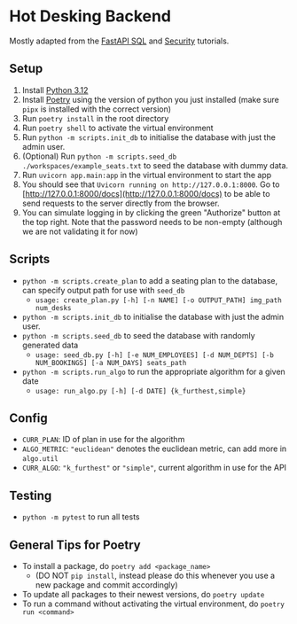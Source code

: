 # Hot Desking Backend

Mostly adapted from the [FastAPI SQL](https://fastapi.tiangolo.com/tutorial/sql-databases/) and [Security](https://fastapi.tiangolo.com/tutorial/security/oauth2-jwt/) tutorials.

## Setup

1. Install [Python 3.12](https://www.python.org/) 
2. Install [Poetry](https://python-poetry.org/docs/) using the version of python you just installed (make sure `pipx` is installed with the correct version)
3. Run `poetry install` in the root directory
4. Run `poetry shell` to activate the virtual environment
5. Run `python -m scripts.init_db` to initialise the database with just the admin user.
6. (Optional) Run `python -m scripts.seed_db ./workspaces/example_seats.txt` to seed the database with dummy data.
7. Run `uvicorn app.main:app` in the virtual environment to start the app
8. You should see that `Uvicorn running on http://127.0.0.1:8000`. Go to [http://127.0.0.1:8000/docs](http://127.0.0.1:8000/docs) to be able to send requests to the server directly from the browser.
9. You can simulate logging in by clicking the green "Authorize" button at the top right. Note that the password needs to be non-empty (although we are not validating it for now)

## Scripts

- `python -m scripts.create_plan` to add a seating plan to the database, can specify output path for use with `seed_db`
  - `usage: create_plan.py [-h] [-n NAME] [-o OUTPUT_PATH] img_path num_desks`
- `python -m scripts.init_db` to initialise the database with just the admin user.
- `python -m scripts.seed_db` to seed the database with randomly generated data
  - `usage: seed_db.py [-h] [-e NUM_EMPLOYEES] [-d NUM_DEPTS] [-b NUM_BOOKINGS] [-a NUM_DAYS] seats_path`
- `python -m scripts.run_algo` to run the appropriate algorithm for a given date
  - `usage: run_algo.py [-h] [-d DATE] {k_furthest,simple}`

## Config

- `CURR_PLAN`: ID of plan in use for the algorithm
- `ALGO_METRIC`: `"euclidean"` denotes the euclidean metric, can add more in `algo.util`
- `CURR_ALGO`: `"k_furthest"` or `"simple"`, current algorithm in use for the API

## Testing

- `python -m pytest` to run all tests

## General Tips for Poetry

- To install a package, do `poetry add <package_name>` 
  - (DO NOT `pip install`, instead please do this whenever you use a new package and commit accordingly)
- To update all packages to their newest versions, do `poetry update`
- To run a command without activating the virtual environment, do `poetry run <command>`
